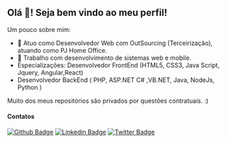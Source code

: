 ## Olá 👋! Seja bem vindo ao meu perfil!

Um pouco sobre mim:

- 🔭 Atuo como Desenvolvedor Web com OutSourcing (Terceirização), atuando como PJ Home Office.
- 🚀 Trabalho com desenvolvimento de sistemas web e mobile.
- Especializações: Desenvolvedor FrontEnd (HTML5, CSS3, Java Script, Jquery, Angular,React)
- Desenvolvedor BackEnd ( PHP, ASP.NET C# ,VB.NET, Java, NodeJs, Python )

Muito dos meus repositórios são privados por questões contratuais. :)


#### Contatos
[![Github Badge](https://img.shields.io/badge/-Github-000?style=flat-square&logo=Github&logoColor=white&link=https://github.com/danielcsouza)](https://github.com/danielcsouza)
[![Linkedin Badge](https://img.shields.io/badge/-LinkedIn-blue?style=flat-square&logo=Linkedin&logoColor=white&link=https://www.linkedin.com/in/danielcsouza/)](https://www.linkedin.com/in/danielcsouza/)
[![Twitter Badge](https://img.shields.io/badge/-Twitter-blue?style=flat-square&labelColor=blue&logo=twitter&logoColor=white&link=https://twitter.com/dcs_ti)](https://twitter.com/dcs_ti)
